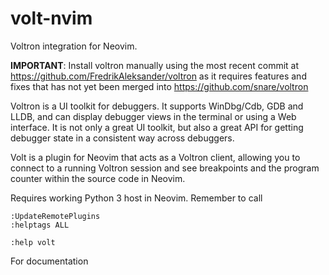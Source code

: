 volt-nvim
=========

Voltron integration for Neovim.

**IMPORTANT**: Install voltron manually using the most recent commit at
https://github.com/FredrikAleksander/voltron as it requires features and fixes
that has not yet been merged into https://github.com/snare/voltron

Voltron is a UI toolkit for debuggers. It supports WinDbg/Cdb, GDB and LLDB,
and can display debugger views in the terminal or using a Web interface. It is
not only a great UI toolkit, but also a great API for getting debugger state
in a consistent way across debuggers.

Volt is a plugin for Neovim that acts as a Voltron client, allowing you to
connect to a running Voltron session and see breakpoints and the program
counter within the source code in Neovim.

Requires working Python 3 host in Neovim. Remember to call

```
:UpdateRemotePlugins
:helptags ALL
```

```
:help volt
```

For documentation
